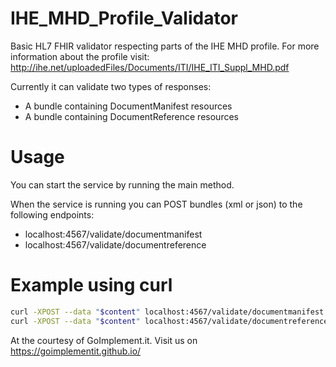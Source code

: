 # IHE_MHD_Profile_Validator
Basic HL7 FHIR validator respecting parts of the IHE MHD profile. For more information about the profile visit: http://ihe.net/uploadedFiles/Documents/ITI/IHE_ITI_Suppl_MHD.pdf

Currently it can validate two types of responses:
* A bundle containing DocumentManifest resources
* A bundle containing DocumentReference resources

# Usage
You can start the service by running the main method. 

When the service is running you can POST bundles (xml or json) to the following endpoints:
* localhost:4567/validate/documentmanifest
* localhost:4567/validate/documentreference

# Example using curl
```bash
curl -XPOST --data "$content" localhost:4567/validate/documentmanifest
curl -XPOST --data "$content" localhost:4567/validate/documentreference
```

At the courtesy of GoImplement.it. Visit us on https://goimplementit.github.io/
